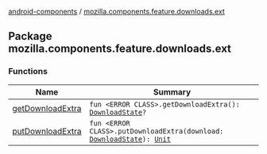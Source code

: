 [android-components](../index.md) / [mozilla.components.feature.downloads.ext](./index.md)

## Package mozilla.components.feature.downloads.ext

### Functions

| Name | Summary |
|---|---|
| [getDownloadExtra](get-download-extra.md) | `fun <ERROR CLASS>.getDownloadExtra(): `[`DownloadState`](../mozilla.components.browser.state.state.content/-download-state/index.md)`?` |
| [putDownloadExtra](put-download-extra.md) | `fun <ERROR CLASS>.putDownloadExtra(download: `[`DownloadState`](../mozilla.components.browser.state.state.content/-download-state/index.md)`): `[`Unit`](https://kotlinlang.org/api/latest/jvm/stdlib/kotlin/-unit/index.html) |
